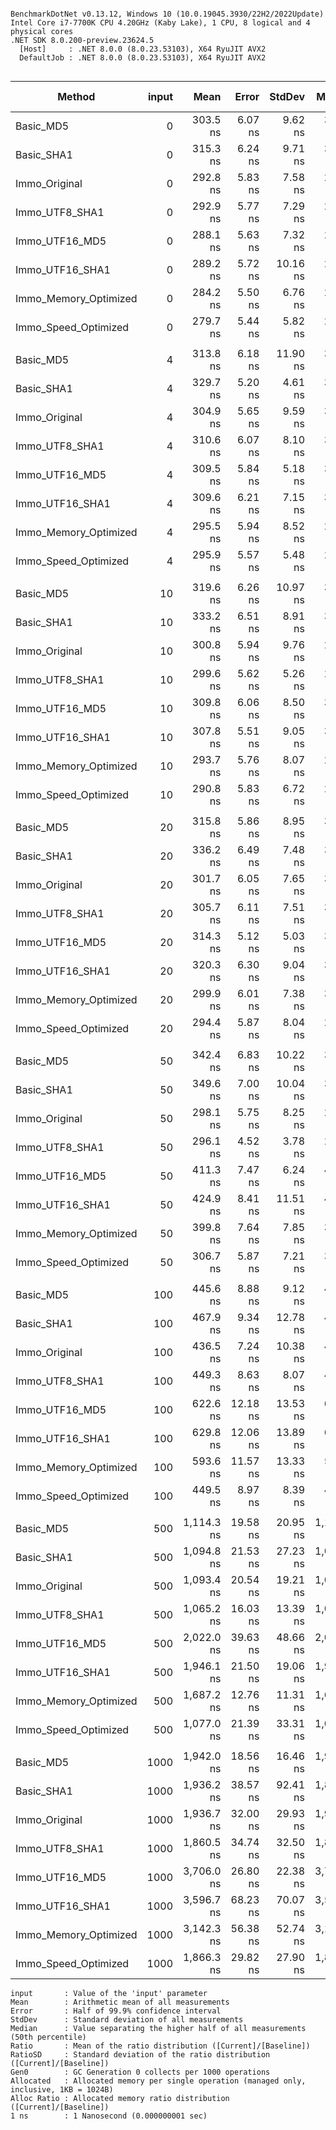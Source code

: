 ```

BenchmarkDotNet v0.13.12, Windows 10 (10.0.19045.3930/22H2/2022Update)
Intel Core i7-7700K CPU 4.20GHz (Kaby Lake), 1 CPU, 8 logical and 4 physical cores
.NET SDK 8.0.200-preview.23624.5
  [Host]     : .NET 8.0.0 (8.0.23.53103), X64 RyuJIT AVX2
  DefaultJob : .NET 8.0.0 (8.0.23.53103), X64 RyuJIT AVX2


```
| Method                | input |       Mean |    Error |   StdDev |     Median | Ratio | RatioSD |   Gen0 | Allocated | Alloc Ratio |
| --------------------- | ----: | ---------: | -------: | -------: | ---------: | ----: | ------: | -----: | --------: | ----------: |
| Basic_MD5             |     0 |   303.5 ns |  6.07 ns |  9.62 ns |   302.8 ns |  1.03 |    0.05 | 0.0095 |      40 B |          NA |
| Basic_SHA1            |     0 |   315.3 ns |  6.24 ns |  9.71 ns |   313.9 ns |  1.07 |    0.04 | 0.0210 |      88 B |          NA |
| Immo_Original         |     0 |   292.8 ns |  5.83 ns |  7.58 ns |   292.0 ns |  1.00 |    0.00 |      - |         - |          NA |
| Immo_UTF8_SHA1        |     0 |   292.9 ns |  5.77 ns |  7.29 ns |   292.1 ns |  1.00 |    0.04 |      - |         - |          NA |
| Immo_UTF16_MD5        |     0 |   288.1 ns |  5.63 ns |  7.32 ns |   284.2 ns |  0.98 |    0.04 |      - |         - |          NA |
| Immo_UTF16_SHA1       |     0 |   289.2 ns |  5.72 ns | 10.16 ns |   285.3 ns |  0.99 |    0.05 |      - |         - |          NA |
| Immo_Memory_Optimized |     0 |   284.2 ns |  5.50 ns |  6.76 ns |   280.9 ns |  0.97 |    0.04 |      - |         - |          NA |
| Immo_Speed_Optimized  |     0 |   279.7 ns |  5.44 ns |  5.82 ns |   277.1 ns |  0.95 |    0.03 |      - |         - |          NA |
|                       |       |            |          |          |            |       |         |        |           |             |
| Basic_MD5             |     4 |   313.8 ns |  6.18 ns | 11.90 ns |   311.8 ns |  1.03 |    0.05 | 0.0172 |      72 B |          NA |
| Basic_SHA1            |     4 |   329.7 ns |  5.20 ns |  4.61 ns |   328.8 ns |  1.07 |    0.04 | 0.0286 |     120 B |          NA |
| Immo_Original         |     4 |   304.9 ns |  5.65 ns |  9.59 ns |   304.0 ns |  1.00 |    0.00 |      - |         - |          NA |
| Immo_UTF8_SHA1        |     4 |   310.6 ns |  6.07 ns |  8.10 ns |   313.0 ns |  1.01 |    0.04 |      - |         - |          NA |
| Immo_UTF16_MD5        |     4 |   309.5 ns |  5.84 ns |  5.18 ns |   308.1 ns |  1.00 |    0.04 |      - |         - |          NA |
| Immo_UTF16_SHA1       |     4 |   309.6 ns |  6.21 ns |  7.15 ns |   310.5 ns |  1.01 |    0.05 |      - |         - |          NA |
| Immo_Memory_Optimized |     4 |   295.5 ns |  5.94 ns |  8.52 ns |   296.7 ns |  0.96 |    0.04 |      - |         - |          NA |
| Immo_Speed_Optimized  |     4 |   295.9 ns |  5.57 ns |  5.48 ns |   295.0 ns |  0.96 |    0.04 |      - |         - |          NA |
|                       |       |            |          |          |            |       |         |        |           |             |
| Basic_MD5             |    10 |   319.6 ns |  6.26 ns | 10.97 ns |   320.1 ns |  1.06 |    0.05 | 0.0191 |      80 B |          NA |
| Basic_SHA1            |    10 |   333.2 ns |  6.51 ns |  8.91 ns |   330.3 ns |  1.11 |    0.05 | 0.0305 |     128 B |          NA |
| Immo_Original         |    10 |   300.8 ns |  5.94 ns |  9.76 ns |   298.9 ns |  1.00 |    0.00 |      - |         - |          NA |
| Immo_UTF8_SHA1        |    10 |   299.6 ns |  5.62 ns |  5.26 ns |   297.3 ns |  1.00 |    0.03 |      - |         - |          NA |
| Immo_UTF16_MD5        |    10 |   309.8 ns |  6.06 ns |  8.50 ns |   306.3 ns |  1.03 |    0.04 |      - |         - |          NA |
| Immo_UTF16_SHA1       |    10 |   307.8 ns |  5.51 ns |  9.05 ns |   303.9 ns |  1.02 |    0.05 |      - |         - |          NA |
| Immo_Memory_Optimized |    10 |   293.7 ns |  5.76 ns |  8.07 ns |   291.2 ns |  0.98 |    0.04 |      - |         - |          NA |
| Immo_Speed_Optimized  |    10 |   290.8 ns |  5.83 ns |  6.72 ns |   290.2 ns |  0.96 |    0.04 |      - |         - |          NA |
|                       |       |            |          |          |            |       |         |        |           |             |
| Basic_MD5             |    20 |   315.8 ns |  5.86 ns |  8.95 ns |   314.2 ns |  1.05 |    0.04 | 0.0210 |      88 B |          NA |
| Basic_SHA1            |    20 |   336.2 ns |  6.49 ns |  7.48 ns |   333.9 ns |  1.11 |    0.04 | 0.0324 |     136 B |          NA |
| Immo_Original         |    20 |   301.7 ns |  6.05 ns |  7.65 ns |   300.8 ns |  1.00 |    0.00 |      - |         - |          NA |
| Immo_UTF8_SHA1        |    20 |   305.7 ns |  6.11 ns |  7.51 ns |   303.4 ns |  1.01 |    0.03 |      - |         - |          NA |
| Immo_UTF16_MD5        |    20 |   314.3 ns |  5.12 ns |  5.03 ns |   312.1 ns |  1.04 |    0.04 |      - |         - |          NA |
| Immo_UTF16_SHA1       |    20 |   320.3 ns |  6.30 ns |  9.04 ns |   320.4 ns |  1.07 |    0.05 |      - |         - |          NA |
| Immo_Memory_Optimized |    20 |   299.9 ns |  6.01 ns |  7.38 ns |   300.8 ns |  0.99 |    0.03 |      - |         - |          NA |
| Immo_Speed_Optimized  |    20 |   294.4 ns |  5.87 ns |  8.04 ns |   291.5 ns |  0.98 |    0.04 |      - |         - |          NA |
|                       |       |            |          |          |            |       |         |        |           |             |
| Basic_MD5             |    50 |   342.4 ns |  6.83 ns | 10.22 ns |   341.1 ns |  1.15 |    0.04 | 0.0286 |     120 B |          NA |
| Basic_SHA1            |    50 |   349.6 ns |  7.00 ns | 10.04 ns |   349.9 ns |  1.17 |    0.05 | 0.0401 |     168 B |          NA |
| Immo_Original         |    50 |   298.1 ns |  5.75 ns |  8.25 ns |   295.4 ns |  1.00 |    0.00 |      - |         - |          NA |
| Immo_UTF8_SHA1        |    50 |   296.1 ns |  4.52 ns |  3.78 ns |   295.5 ns |  0.99 |    0.03 |      - |         - |          NA |
| Immo_UTF16_MD5        |    50 |   411.3 ns |  7.47 ns |  6.24 ns |   409.8 ns |  1.38 |    0.05 |      - |         - |          NA |
| Immo_UTF16_SHA1       |    50 |   424.9 ns |  8.41 ns | 11.51 ns |   421.1 ns |  1.43 |    0.05 |      - |         - |          NA |
| Immo_Memory_Optimized |    50 |   399.8 ns |  7.64 ns |  7.85 ns |   398.0 ns |  1.33 |    0.05 |      - |         - |          NA |
| Immo_Speed_Optimized  |    50 |   306.7 ns |  5.87 ns |  7.21 ns |   307.3 ns |  1.03 |    0.03 |      - |         - |          NA |
|                       |       |            |          |          |            |       |         |        |           |             |
| Basic_MD5             |   100 |   445.6 ns |  8.88 ns |  9.12 ns |   445.5 ns |  1.02 |    0.04 | 0.0401 |     168 B |        1.31 |
| Basic_SHA1            |   100 |   467.9 ns |  9.34 ns | 12.78 ns |   467.3 ns |  1.07 |    0.04 | 0.0515 |     216 B |        1.69 |
| Immo_Original         |   100 |   436.5 ns |  7.24 ns | 10.38 ns |   434.9 ns |  1.00 |    0.00 | 0.0305 |     128 B |        1.00 |
| Immo_UTF8_SHA1        |   100 |   449.3 ns |  8.63 ns |  8.07 ns |   448.4 ns |  1.03 |    0.03 | 0.0305 |     128 B |        1.00 |
| Immo_UTF16_MD5        |   100 |   622.6 ns | 12.18 ns | 13.53 ns |   614.0 ns |  1.42 |    0.04 |      - |         - |        0.00 |
| Immo_UTF16_SHA1       |   100 |   629.8 ns | 12.06 ns | 13.89 ns |   631.4 ns |  1.44 |    0.05 |      - |         - |        0.00 |
| Immo_Memory_Optimized |   100 |   593.6 ns | 11.57 ns | 13.33 ns |   592.8 ns |  1.36 |    0.05 |      - |         - |        0.00 |
| Immo_Speed_Optimized  |   100 |   449.5 ns |  8.97 ns |  8.39 ns |   452.9 ns |  1.03 |    0.02 | 0.0305 |     128 B |        1.00 |
|                       |       |            |          |          |            |       |         |        |           |             |
| Basic_MD5             |   500 | 1,114.3 ns | 19.58 ns | 20.95 ns | 1,109.8 ns |  1.02 |    0.03 | 0.1354 |     568 B |        1.08 |
| Basic_SHA1            |   500 | 1,094.8 ns | 21.53 ns | 27.23 ns | 1,085.8 ns |  1.00 |    0.04 | 0.1469 |     616 B |        1.17 |
| Immo_Original         |   500 | 1,093.4 ns | 20.54 ns | 19.21 ns | 1,087.9 ns |  1.00 |    0.00 | 0.1259 |     528 B |        1.00 |
| Immo_UTF8_SHA1        |   500 | 1,065.2 ns | 16.03 ns | 13.39 ns | 1,061.2 ns |  0.97 |    0.02 | 0.1259 |     528 B |        1.00 |
| Immo_UTF16_MD5        |   500 | 2,022.0 ns | 39.63 ns | 48.66 ns | 2,002.8 ns |  1.86 |    0.05 | 0.2441 |    1024 B |        1.94 |
| Immo_UTF16_SHA1       |   500 | 1,946.1 ns | 21.50 ns | 19.06 ns | 1,938.6 ns |  1.78 |    0.04 | 0.2441 |    1024 B |        1.94 |
| Immo_Memory_Optimized |   500 | 1,687.2 ns | 12.76 ns | 11.31 ns | 1,687.9 ns |  1.54 |    0.03 |      - |         - |        0.00 |
| Immo_Speed_Optimized  |   500 | 1,077.0 ns | 21.39 ns | 33.31 ns | 1,067.0 ns |  0.98 |    0.03 | 0.1259 |     528 B |        1.00 |
|                       |       |            |          |          |            |       |         |        |           |             |
| Basic_MD5             |  1000 | 1,942.0 ns | 18.56 ns | 16.46 ns | 1,939.2 ns |  1.00 |    0.02 | 0.2518 |    1064 B |        1.04 |
| Basic_SHA1            |  1000 | 1,936.2 ns | 38.57 ns | 92.41 ns | 1,890.5 ns |  1.06 |    0.03 | 0.2632 |    1112 B |        1.09 |
| Immo_Original         |  1000 | 1,936.7 ns | 32.00 ns | 29.93 ns | 1,924.1 ns |  1.00 |    0.00 | 0.2441 |    1024 B |        1.00 |
| Immo_UTF8_SHA1        |  1000 | 1,860.5 ns | 34.74 ns | 32.50 ns | 1,854.7 ns |  0.96 |    0.02 | 0.2441 |    1024 B |        1.00 |
| Immo_UTF16_MD5        |  1000 | 3,706.0 ns | 26.80 ns | 22.38 ns | 3,702.3 ns |  1.91 |    0.03 | 0.4807 |    2024 B |        1.98 |
| Immo_UTF16_SHA1       |  1000 | 3,596.7 ns | 68.23 ns | 70.07 ns | 3,577.0 ns |  1.86 |    0.05 | 0.4807 |    2024 B |        1.98 |
| Immo_Memory_Optimized |  1000 | 3,142.3 ns | 56.38 ns | 52.74 ns | 3,148.4 ns |  1.62 |    0.04 |      - |         - |        0.00 |
| Immo_Speed_Optimized  |  1000 | 1,866.3 ns | 29.82 ns | 27.90 ns | 1,872.0 ns |  0.96 |    0.01 | 0.2441 |    1024 B |        1.00 |

```
input       : Value of the 'input' parameter
Mean        : Arithmetic mean of all measurements
Error       : Half of 99.9% confidence interval
StdDev      : Standard deviation of all measurements
Median      : Value separating the higher half of all measurements (50th percentile)
Ratio       : Mean of the ratio distribution ([Current]/[Baseline])
RatioSD     : Standard deviation of the ratio distribution ([Current]/[Baseline])
Gen0        : GC Generation 0 collects per 1000 operations
Allocated   : Allocated memory per single operation (managed only, inclusive, 1KB = 1024B)
Alloc Ratio : Allocated memory ratio distribution ([Current]/[Baseline])
1 ns        : 1 Nanosecond (0.000000001 sec)
```